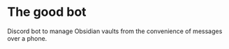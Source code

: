 # The good bot

Discord bot to manage Obsidian vaults from the convenience of messages over a phone. 